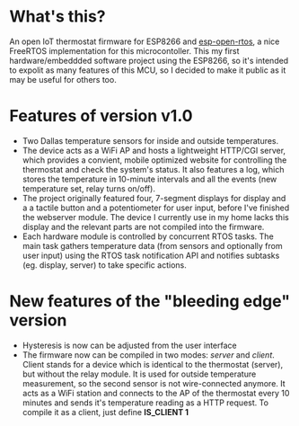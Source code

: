 # What's this?
An open IoT thermostat firmware for ESP8266 and [esp-open-rtos](https://github.com/SuperHouse/esp-open-rtos/), a nice FreeRTOS implementation for this microcontoller.
This my first hardware/embeddded software project using the ESP8266, so it's intended to expolit as many features of this MCU, so I decided to make it public as it may be useful for others too.

# Features of version v1.0
* Two Dallas temperature sensors for inside and outside temperatures.
* The device acts as a WiFi AP and hosts a lightweight HTTP/CGI server,
which provides a convient, mobile optimized website for controlling the thermostat
and check the system's status. It also features a log, which stores the temperature
in 10-minute intervals and all the events (new temperature set, relay turns on/off).
* The project originally featured four, 7-segment displays for display and a
a tactile button and a potentiometer for user input, before I've finished the
webserver module. The device I currently use in my home lacks this display
and the relevant parts are not compiled into the firmware.
* Each hardware module is controlled by concurrent RTOS tasks. The main task
gathers temperature data (from sensors and optionally from user input) using the
RTOS task notification API and notifies subtasks (eg. display, server) to take specific actions.

# New features of the "bleeding edge" version
* Hysteresis is now can be adjusted from the user interface
* The firmware now can be compiled in two modes: *server* and *client*.
Client stands for a device which is identical to the thermostat (server), but
without the relay module. It is used for outside temperature measurement,
so the second sensor is not wire-connected anymore. It acts as a WiFi station
and connects to the AP of the thermostat every 10 minutes and sends it's
temperature reading as a HTTP request.
To compile it as a client, just define **IS_CLIENT 1**

